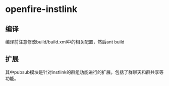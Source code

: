 openfire-instlink
=================

## 编译

编译前注意修改build/build.xml中的相关配置，然后ant build

## 扩展

其中pubsub模块是针对instlink的群组功能进行的扩展。包括了群聊天和群共享等功能。
